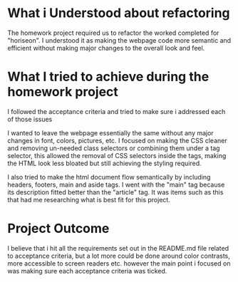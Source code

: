 # What i Understood about refactoring

The homework project required us to refactor the worked completed for "horiseon".  I understood it as making the webpage code more semantic and efficient without making major changes to the overall look and feel.

# What I tried to achieve during the homework project

I followed the acceptance criteria and tried to make sure i addressed each of those issues

I wanted to leave the webpage essentially the same without any major changes in font, colors, pictures, etc.  I focused on making the CSS cleaner and removing un-needed class selectors or combining them under a tag selector, this allowed the removal of CSS selectors inside the tags, making the HTML look less bloated but still achieving the styling required.

I also tried to make the html document flow semantically by including headers, footers, main and aside tags.  I went with the "main" tag because its description fitted better than the "article" tag. It was items such as this that had me researching what is best fit for this project.  

# Project Outcome

I believe that i hit all the requirements set out in the README.md file related to acceptance criteria, but a lot more could be done around color contrasts, more accessible to screen readers etc.  however the main point i focused on was making sure each acceptance criteria was ticked.

